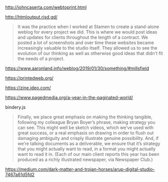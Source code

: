 ---
---

http://johncaserta.com/webtoprint.html

http://htmloutput.risd.gd/

>It was the practice when I worked at Stamen to create a stand-alone weblog for every project we did. This is where we would post ideas and updates for clients throughout the length of a contract. We posted a lot of screenshots and over time these websites became increasingly valuable to the studio itself. They allowed us to see the evolution of our thinking as well as otherwise good ideas that didn't fit the needs of a project.

https://www.aaronland.info/weblog/2019/01/30/something/#millsfield

https://printedweb.org/

https://zine.ideo.com/

<https://www.pagedmedia.org/a-year-in-the-paginated-world/>

bindery.js

>Finally, we place great emphasis on making the thinking tangible, following my colleague Bryan Boyer’s phrase, making strategy you can see. This might well be sketch videos, which we’ve used with great success, or a real emphasis on drawing in order to flush out damaging ambiguity and crisply illustrate genuine possibility. And, if we’re talking documents as a deliverable, we ensure that it’s strategy that you might actually want to read, in a format you might actually want to read it in. (Each of our main client reports this year has been produced as a richly illustrated newspaper, via Newspaper Club.)

https://medium.com/dark-matter-and-trojan-horses/arup-digital-studio-7467a61d5fd2